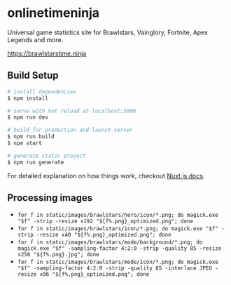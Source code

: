 # onlinetimeninja

Universal game statistics site for Brawlstars, Vainglory, Fortnite, Apex Legends and more.

https://brawlstarstime.ninja

## Build Setup

``` bash
# install dependencies
$ npm install

# serve with hot reload at localhost:3000
$ npm run dev

# build for production and launch server
$ npm run build
$ npm start

# generate static project
$ npm run generate
```

For detailed explanation on how things work, checkout [Nuxt.js docs](https://nuxtjs.org).

## Processing images

* `for f in static/images/brawlstars/hero/icon/*.png; do magick.exe "$f" -strip -resize x192 "${f%.png}_optimized.png"; done` 
* `for f in static/images/brawlstars/icon/*.png; do magick.exe "$f" -strip -resize x40 "${f%.png}_optimized.png"; done`
* `for f in static/images/brawlstars/mode/background/*.png; do magick.exe "$f" -sampling-factor 4:2:0 -strip -quality 85 -resize x256 "${f%.png}.jpg"; done`
* `for f in static/images/brawlstars/mode/icon/*.png; do magick.exe "$f" -sampling-factor 4:2:0 -strip -quality 85 -interlace JPEG -resize x96 "${f%.png}_optimized.png"; done`
